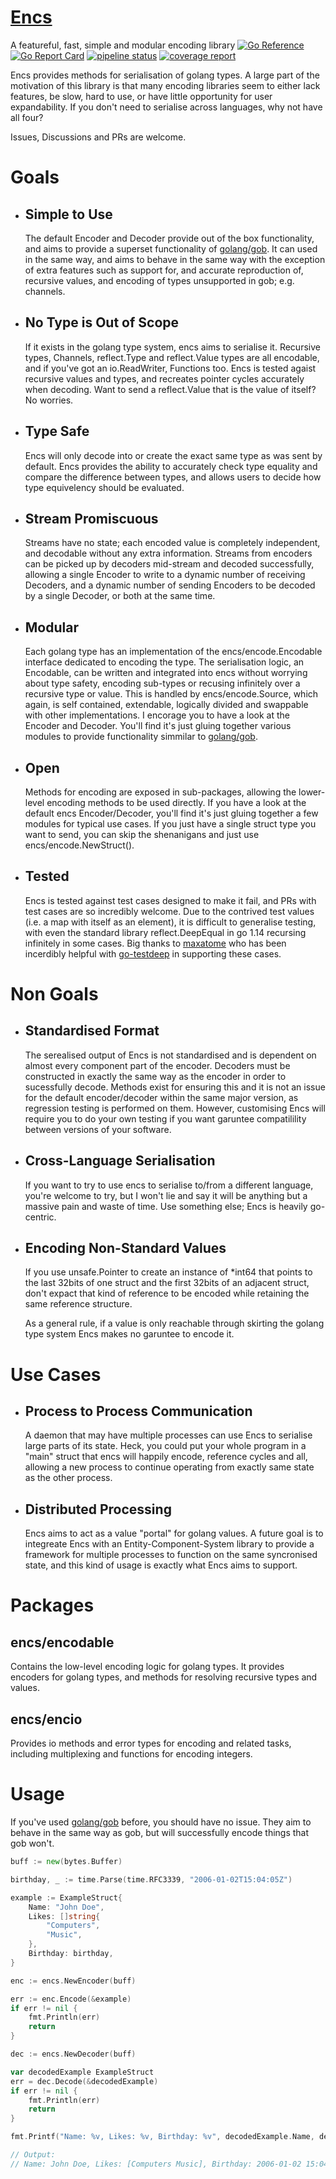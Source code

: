 # [Encs](https://git.lenqua.net/stewi1014/encs/)
A featureful, fast, simple and modular encoding library
[![Go Reference](https://pkg.go.dev/badge/github.com/stewi1014/encs.svg)](https://pkg.go.dev/github.com/stewi1014/encs)
[![Go Report Card](https://goreportcard.com/badge/git.lenqua.net/stewi1014/encs)](https://goreportcard.com/report/git.lenqua.net/stewi1014/encs)
[![pipeline status](https://git.lenqua.net/stewi1014/encs/badges/master/pipeline.svg)](https://git.lenqua.net/stewi1014/encs/-/commits/master)
[![coverage report](https://git.lenqua.net/stewi1014/encs/badges/master/coverage.svg)](https://git.lenqua.net/stewi1014/encs/-/commits/master)

Encs provides methods for serialisation of golang types. 
A large part of the motivation of this library is that many encoding libraries seem to either lack features, be slow, hard to use, or have little opportunity for user expandability. If you don't need to serialise across languages, why not have all four?

Issues, Discussions and PRs are welcome.

# Goals
 * ## Simple to Use
	The default Encoder and Decoder provide out of the box functionality, and aims to provide a superset functionality of [golang/gob](https://golang.org/pkg/encoding/gob/). It can used in the same way, and aims to behave in the same way with the exception of extra features such as support for, and accurate reproduction of, recursive values, and encoding of types unsupported in gob; e.g. channels.

 * ## No Type is Out of Scope
	If it exists in the golang type system, encs aims to serialise it. Recursive types, Channels, reflect.Type and reflect.Value types are all encodable, and if you've got an io.ReadWriter, Functions too. Encs is tested agaist recursive values and types, and recreates pointer cycles accurately when decoding. Want to send a reflect.Value that is the value of itself? No worries.

 * ## Type Safe
	Encs will only decode into or create the exact same type as was sent by default. Encs provides the ability to accurately check type equality and compare the difference between types, and allows users to decide how type equivelency should be evaluated.

 * ## Stream Promiscuous
	Streams have no state; each encoded value is completely independent, and decodable without any extra information. Streams from encoders can be picked up by decoders mid-stream and decoded successfully, allowing a single Encoder to write to a dynamic number of receiving Decoders, and a dynamic number of sending Encoders to be decoded by a single Decoder, or both at the same time.

 * ## Modular
	Each golang type has an implementation of the encs/encode.Encodable interface dedicated to encoding the type. The serialisation logic, an Encodable, can be written and integrated into encs without worrying about type safety, encoding sub-types or recusing infinitely over a recursive type or value. This is handled by encs/encode.Source, which again, is self contained, extendable, logically divided and swappable with other implementations. I encorage you to have a look at the Encoder and Decoder. You'll find it's just gluing together various modules to provide functionality simmilar to [golang/gob](https://golang.org/pkg/encoding/gob/).

 * ## Open
	Methods for encoding are exposed in sub-packages, allowing the lower-level encoding methods to be used directly. If you have a look at the default encs Encoder/Decoder, you'll find it's just gluing together a few modules for typical use cases. If you just have a single struct type you want to send, you can skip the shenanigans and just use encs/encode.NewStruct().

 * ## Tested
	Encs is tested against test cases designed to make it fail, and PRs with test cases are so incredibly welcome.
 	Due to the contrived test values (i.e. a map with itself as an element), it is difficult to generalise testing, with even the standard library reflect.DeepEqual in go 1.14 recursing infinitely in some cases. Big thanks to [maxatome](https://github.com/maxatome) who has been incerdibly helpful with [go-testdeep](https://github.com/maxatome/go-testdeep) in supporting these cases.

# Non Goals
 * ## Standardised Format
	The serealised output of Encs is not standardised and is dependent on almost every component part of the encoder. Decoders must be constructed in exactly the same way as the encoder in order to sucessfully decode.
	Methods exist for ensuring this and it is not an issue for the default encoder/decoder within the same major version, as regression testing is performed on them.
	However, customising Encs will require you to do your own testing if you want garuntee compatilility between versions of your software.

 * ## Cross-Language Serialisation
	If you want to try to use encs to serialise to/from a different language, you're welcome to try, but I won't lie and say it will be anything but a massive pain and waste of time.
	Use something else; Encs is heavily go-centric.

 * ## Encoding Non-Standard Values
	If you use unsafe.Pointer to create an instance of *int64 that points to the last 32bits of one struct and the first 32bits of an adjacent struct,
	don't expact that kind of reference to be encoded while retaining the same reference structure.

	As a general rule, if a value is only reachable through skirting the golang type system Encs makes no garuntee to encode it.

# Use Cases
 * ## Process to Process Communication
	A daemon that may have multiple processes can use Encs to serialise large parts of its state. Heck, you could put your whole program in a "main" struct that encs will happily encode,
	reference cycles and all, allowing a new process to continue operating from exactly same state as the other process.
 * ## Distributed Processing
	Encs aims to act as a value "portal" for golang values.
	A future goal is to integreate Encs with an Entity-Component-System library to provide a framework for multiple processes to function on the same syncronised state,
	and this kind of usage is exactly what Encs aims to support.
# Packages

## encs/encodable
Contains the low-level encoding logic for golang types.
It provides encoders for golang types, and methods for resolving recursive types and values.

## encs/encio
Provides io methods and error types for encoding and related tasks, including multiplexing and functions for encoding integers.

# Usage
If you've used [golang/gob](https://golang.org/pkg/encoding/gob/) before, you should have no issue. They aim to behave in the same way as gob, but will successfully encode things that gob won't.

```go
buff := new(bytes.Buffer)

birthday, _ := time.Parse(time.RFC3339, "2006-01-02T15:04:05Z")

example := ExampleStruct{
	Name: "John Doe",
	Likes: []string{
		"Computers",
		"Music",
	},
	Birthday: birthday,
}

enc := encs.NewEncoder(buff)

err := enc.Encode(&example)
if err != nil {
	fmt.Println(err)
	return
}

dec := encs.NewDecoder(buff)

var decodedExample ExampleStruct
err = dec.Decode(&decodedExample)
if err != nil {
	fmt.Println(err)
	return
}

fmt.Printf("Name: %v, Likes: %v, Birthday: %v", decodedExample.Name, decodedExample.Likes, decodedExample.Birthday)

// Output:
// Name: John Doe, Likes: [Computers Music], Birthday: 2006-01-02 15:04:05 +0000 UTC
```
